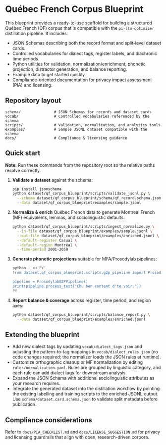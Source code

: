 # Québec French Corpus Blueprint

This blueprint provides a ready-to-use scaffold for building a structured
Québec French (QF) corpus that is compatible with the
`pi-llm-optimizer` distillation pipeline. It includes:

- JSON Schemas describing both the record format and split-level dataset cards.
- Controlled vocabularies for dialect tags, register labels, and
diachronic time periods.
- Python utilities for validation, normalization/enrichment, phonetic
  projection, distractor generation, and balance reporting.
- Example data to get started quickly.
- Compliance-oriented documentation for privacy impact assessment (PIA)
and licensing.

## Repository layout

```text
schema/               # JSON Schemas for records and dataset cards
vocab/                # Controlled vocabularies referenced by the schema
scripts/              # Validation, normalization, and analytics tools
examples/             # Sample JSONL dataset compatible with the schema
docs/                 # Compliance & licensing guidance
```

## Quick start

**Note:** Run these commands from the repository root so the relative paths resolve correctly.

1. **Validate a dataset** against the schema:

   ```bash
   pip install jsonschema
   python dataset/qf_corpus_blueprint/scripts/validate_jsonl.py \
     --schema dataset/qf_corpus_blueprint/schema/qf_record.schema.json \
     --data dataset/qf_corpus_blueprint/examples/sample.jsonl
   ```

2. **Normalize & enrich** Québec French data to generate Montreal French
   (MF) equivalents, lemmas, and sociolinguistic defaults:

   ```bash
   python dataset/qf_corpus_blueprint/scripts/ingest_normalize.py \
     --in-file dataset/qf_corpus_blueprint/examples/sample.jsonl \
     --out-file dataset/qf_corpus_blueprint/examples/enriched.jsonl \
     --default-register Casual \
     --default-region Montréal \
     --time-period 2001-2050
   ```

3. **Generate phonetic projections** suitable for MFA/Prosodylab pipelines:

   ```bash
   python - <<'PY'
   from dataset.qf_corpus_blueprint.scripts.g2p_pipeline import ProsodylabG2PPipeline

   pipeline = ProsodylabG2PPipeline()
   print(pipeline.process_text("Chu ben content d'te voir."))
   PY
   ```

4. **Report balance & coverage** across register, time period, and region
   axes:

   ```bash
   python dataset/qf_corpus_blueprint/scripts/balance_report.py \
     --data dataset/qf_corpus_blueprint/examples/enriched.jsonl
   ```

## Extending the blueprint

- Add new dialect tags by updating `vocab/dialect_tags.json` and adjusting
  the pattern-to-tag mappings in `vocab/dialect_rules.json` (no code changes
  required; the normalizer loads the JSON rules at runtime).
- Customize orthographic cleanup or MF normalization by editing
  `rules/normalization.yaml`. Rules are grouped by linguistic category,
  and each rule can add dialect tags for downstream analysis.
- Expand the JSON Schema with additional sociolinguistic attributes as
  your research requires.
- Integrate the generated dataset into the distillation workflow by
  pointing the existing labelling and training scripts to the enriched
  JSONL output. Use `schema/dataset.card.schema.json` to validate split
  metadata before publication.

## Compliance considerations

Refer to `docs/PIA_CHECKLIST.md` and `docs/LICENSE_SUGGESTION.md` for
privacy and licensing guardrails that align with open, research-driven
corpora.
